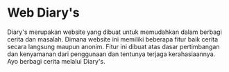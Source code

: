 # Web Diary's

Diary's merupakan website yang dibuat untuk memudahkan dalam berbagi cerita dan masalah. Dimana website ini memiliki beberapa fitur baik cerita secara langsung maupun anonim. Fitur ini dibuat atas dasar pertimbangan dan kenyamanan dari penggunaan dan tentunya terjaga kerahasiaannya. Ayo berbagi cerita melalui Diary's.
